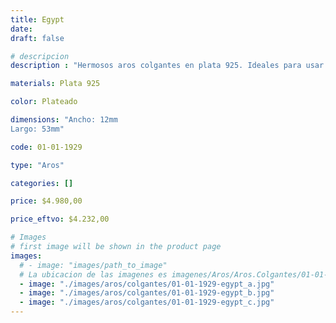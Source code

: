 ```yaml
---
title: Egypt
date: 
draft: false

# descripcion
description : "Hermosos aros colgantes en plata 925. Ideales para usar todo el día."

materials: Plata 925

color: Plateado

dimensions: "Ancho: 12mm 
Largo: 53mm"

code: 01-01-1929

type: "Aros"

categories: []

price: $4.980,00

price_eftvo: $4.232,00

# Images
# first image will be shown in the product page
images:
  # - image: "images/path_to_image"
  # La ubicacion de las imagenes es imagenes/Aros/Aros.Colgantes/01-01-1929-egypt
  - image: "./images/aros/colgantes/01-01-1929-egypt_a.jpg"
  - image: "./images/aros/colgantes/01-01-1929-egypt_b.jpg"
  - image: "./images/aros/colgantes/01-01-1929-egypt_c.jpg"
---
```

